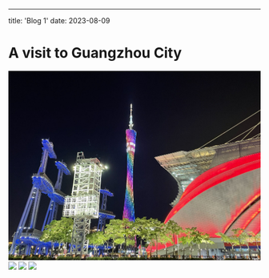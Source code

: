 ---
title: 'Blog 1'
date: 2023-08-09



A visit to Guangzhou City
======

<img src='/images/blog1.1.jpg'>

<img src='/images/blog1.2.jpg'>

<img src='/images/blog1.3.jpg'>

<img src='/images/blog1.4.jpg'>


